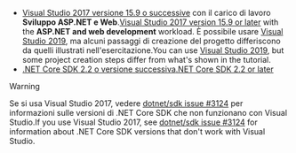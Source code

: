 * <span data-ttu-id="66def-101">[Visual Studio 2017 versione 15.9 o successive](https://visualstudio.microsoft.com/downloads/) con il carico di lavoro **Sviluppo ASP.NET e Web**.</span><span class="sxs-lookup"><span data-stu-id="66def-101">[Visual Studio 2017 version 15.9 or later](https://visualstudio.microsoft.com/downloads/) with the **ASP.NET and web development** workload.</span></span> <span data-ttu-id="66def-102">È possibile usare [Visual Studio 2019](https://visualstudio.microsoft.com/downloads/?utm_medium=microsoft&utm_source=docs.microsoft.com&utm_campaign=inline+link&utm_content=download+vs2019), ma alcuni passaggi di creazione del progetto differiscono da quelli illustrati nell'esercitazione.</span><span class="sxs-lookup"><span data-stu-id="66def-102">You can use [Visual Studio 2019](https://visualstudio.microsoft.com/downloads/?utm_medium=microsoft&utm_source=docs.microsoft.com&utm_campaign=inline+link&utm_content=download+vs2019), but some project creation steps differ from what's shown in the tutorial.</span></span>
* [<span data-ttu-id="66def-103">.NET Core SDK 2.2 o versione successiva</span><span class="sxs-lookup"><span data-stu-id="66def-103">.NET Core SDK 2.2 or later</span></span>](https://www.microsoft.com/net/download/all)

> [!WARNING]
> <span data-ttu-id="66def-104">Se si usa Visual Studio 2017, vedere [dotnet/sdk issue #3124](https://github.com/dotnet/sdk/issues/3124) per informazioni sulle versioni di .NET Core SDK che non funzionano con Visual Studio.</span><span class="sxs-lookup"><span data-stu-id="66def-104">If you use Visual Studio 2017, see [dotnet/sdk issue #3124](https://github.com/dotnet/sdk/issues/3124) for information about .NET Core SDK versions that don't work with Visual Studio.</span></span>
